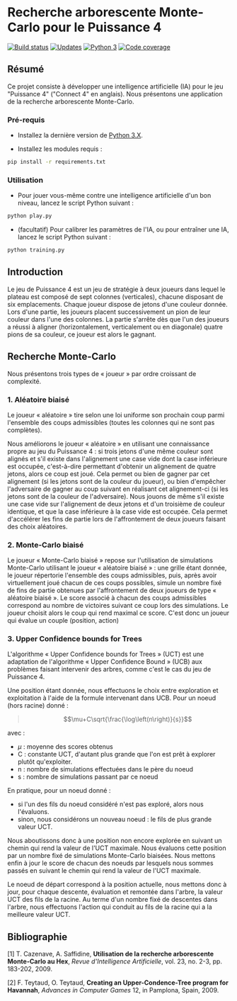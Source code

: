 ﻿# Recherche arborescente Monte-Carlo pour le Puissance 4

 [![Build status][Build image]][Build] [![Updates][Dependency image]][PyUp] [![Python 3][Python3 image]][PyUp] [![Code coverage][Codecov image]][Codecov]

  [Build]: https://travis-ci.org/woctezuma/puissance4
  [Build image]: https://travis-ci.org/woctezuma/puissance4.svg?branch=master

  [PyUp]: https://pyup.io/repos/github/woctezuma/puissance4/
  [Dependency image]: https://pyup.io/repos/github/woctezuma/puissance4/shield.svg
  [Python3 image]: https://pyup.io/repos/github/woctezuma/puissance4/python-3-shield.svg

  [Codecov]: https://codecov.io/gh/woctezuma/puissance4
  [Codecov image]: https://codecov.io/gh/woctezuma/puissance4/branch/master/graph/badge.svg

## Résumé

Ce projet consiste à développer une intelligence artificielle (IA)
pour le jeu "Puissance 4" ("Connect 4" en anglais). Nous 
présentons une application de la recherche arborescente Monte-Carlo.

### Pré-requis

- Installez la dernière version de [Python 3.X](https://www.python.org/downloads/).

- Installez les modules requis :

```bash
pip install -r requirements.txt
```

### Utilisation

- Pour jouer vous-même contre une intelligence artificielle d'un bon niveau, lancez le script Python suivant :

```bash
python play.py
```

- (facultatif) Pour calibrer les paramètres de l'IA, ou pour entraîner une IA, lancez le script Python suivant :

```bash
python training.py
```


## Introduction

Le jeu de Puissance 4 est un jeu de stratégie à deux joueurs 
dans lequel le plateau est composé de sept colonnes (verticales), 
chacune disposant de six emplacements. Chaque joueur dispose de jetons 
d'une couleur donnée. Lors d'une partie, les joueurs placent successivement 
un pion de leur couleur dans l'une des colonnes. La partie s'arrête 
dès que l'un des joueurs a réussi à aligner (horizontalement, verticalement 
ou en diagonale) quatre pions de sa couleur, ce joueur est alors le gagnant.

## Recherche Monte-Carlo

Nous présentons trois types de « joueur » par ordre croissant de complexité.

###	1. Aléatoire biaisé

Le joueur « aléatoire » tire selon une loi uniforme son prochain coup
parmi l'ensemble des coups admissibles (toutes les colonnes qui ne sont pas complètes).

Nous améliorons le joueur « aléatoire » en utilisant une connaissance propre au jeu du Puissance 4 : si trois jetons d'une même couleur sont alignés et s'il existe dans l'alignement une case vide dont la case inférieure est occupée, c'est-à-dire permettant d'obtenir un alignement de quatre jetons, alors ce coup est joué. Cela permet ou bien de gagner par cet alignement (si les jetons sont de la couleur du joueur), ou bien d'empêcher l'adversaire de gagner au coup suivant en réalisant cet alignement-ci (si les jetons sont de la couleur de l'adversaire). Nous jouons de même s'il existe une case vide sur l'alignement de deux jetons et d'un troisième de couleur identique, et que la case inférieure à la case vide est occupée. Cela permet d'accélérer les fins de partie lors de l'affrontement de deux joueurs faisant des choix aléatoires.

###	2. Monte-Carlo biaisé

Le joueur « Monte-Carlo biaisé » repose sur l'utilisation de simulations Monte-Carlo utilisant le joueur « aléatoire biaisé » : une grille étant donnée, le joueur répertorie l'ensemble des coups admissibles, puis, après avoir virtuellement joué chacun de ces coups possibles, simule un nombre fixé de fins de partie obtenues par l'affrontement de deux joueurs de type « aléatoire biaisé ». Le score associé à chacun des coups admissibles correspond au nombre de victoires suivant ce coup lors des simulations. Le joueur choisit alors le coup qui rend maximal ce score. C'est donc un joueur qui évalue un couple (position, action)

###	3. Upper Confidence bounds for Trees

L'algorithme « Upper Confidence bounds for Trees » (UCT) est une adaptation de l'algorithme « Upper Confidence Bound » (UCB) aux problèmes faisant intervenir des arbres, comme c'est le cas du jeu de Puissance 4.

Une position étant donnée, nous effectuons le choix entre exploration et exploitation à l'aide de la formule intervenant dans UCB. Pour un noeud (hors racine) donné :
> $$\mu+C\sqrt{\frac{\log\left(n\right)}{s}}$$

avec :
- $\mu$ : moyenne des scores obtenus
- C : constante UCT, d'autant plus grande que l'on est prêt à explorer plutôt qu'exploiter.
- n : nombre de simulations effectuées dans le père du noeud
- s : nombre de simulations passant par ce noeud

En pratique, pour un noeud donné :
- si l'un des fils du noeud considéré n'est pas exploré, alors nous l'évaluons.
- sinon, nous considérons un nouveau noeud : le fils de plus grande valeur UCT.

Nous aboutissons donc à une position non encore explorée en suivant un chemin qui rend la valeur de l'UCT maximale. Nous évaluons cette position par un nombre fixé de simulations Monte-Carlo biaisées. Nous mettons enfin à jour le score de chacun des noeuds par lesquels nous sommes passés en suivant le chemin qui rend la valeur de l'UCT maximale.

Le noeud de départ correspond à la position actuelle, nous mettons donc à jour, pour chaque descente, évaluation et remontée dans l'arbre, la valeur UCT des fils de la racine. Au terme d'un nombre fixé de descentes dans l'arbre, nous effectuons l'action qui conduit au fils de la racine qui a la meilleure valeur UCT.

## Bibliographie

[1] T. Cazenave, A. Saffidine,
	**Utilisation de la recherche arborescente Monte-Carlo au Hex**,
	*Revue d'Intelligence Artificielle*, vol. 23, no. 2-3, pp. 183-202, 2009.

[2] F. Teytaud, O. Teytaud,
	**Creating an Upper-Condence-Tree program for Havannah**,
	*Advances in Computer Games* 12, in Pamplona, Spain, 2009.
